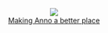 <p align="center">
    <a href="https://github.com/anno-mods">
    <img src="https://github.com/anno-mods.png">
    <br />
    Making Anno a better place
    </a>
</p>
